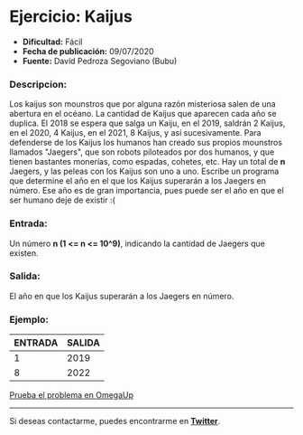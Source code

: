 # Ejercicio: Kaijus

- **Dificultad:** Fácil
- **Fecha de publicación:** 09/07/2020
- **Fuente:** David Pedroza Segoviano (Bubu)

### Descripcion:
Los kaijus son mounstros que por alguna razón misteriosa salen de una abertura en el océano. La cantidad de Kaijus que aparecen cada año se duplica. El 2018 se espera que salga un Kaiju, en el 2019, saldrán 2 Kaijus, en el 2020, 4 Kaijus, en el 2021, 8 Kaijus, y así sucesivamente.
Para defenderse de los Kaijus los humanos han creado sus propios mounstros llamados "Jaegers", que son robots piloteados por dos humanos, y que tienen bastantes monerías, como espadas, cohetes, etc.
Hay un total de **n** Jaegers, y las peleas con los Kaijus son uno a uno. Escribe un programa que determine el año en el que los Kaijus superarán a los Jaegers en número. Ese año es de gran importancia, pues puede ser el año en que el ser humano deje de existir :(

### Entrada:
Un número **n (1 <= n <= 10^9)**, indicando la cantidad de Jaegers que existen.

### Salida:
El año en que los Kaijus superarán a los Jaegers en número.

### Ejemplo:
| **ENTRADA** | **SALIDA** |
| --- | --- |
| 1 | 2019 |
| 8 | 2022 |

[Prueba el problema en OmegaUp](https://omegaup.com/arena/problem/El-perrito-que-quiere-un-hueso/#problems)

---

Si deseas contactarme, puedes encontrarme en **[Twitter](https://twitter.com/SebasTorresDev)**.